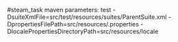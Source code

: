 #steam_task
maven parameters:
test -DsuiteXmlFile=src/test/resources/suites/ParentSuite.xml -DpropertiesFilePath=src/resources/.properties -DlocalePropertiesDirectoryPath=src/resources/locale